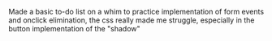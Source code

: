 Made a basic to-do list on a whim to practice implementation of form events and onclick elimination, the css really made me struggle, especially in the button implementation of the "shadow"
